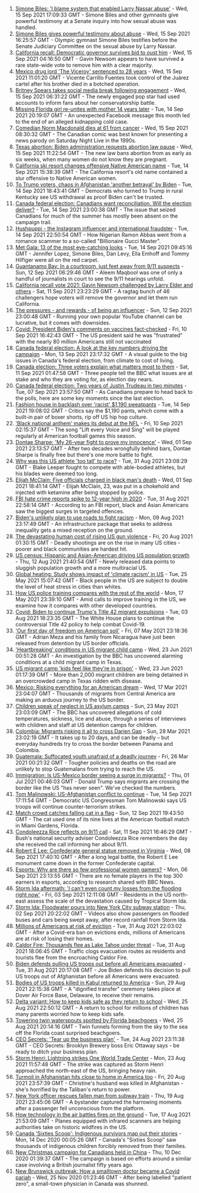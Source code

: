 1. [Simone Biles: 'I blame system that enabled Larry Nassar abuse'](https://www.bbc.co.uk/news/world-us-canada-58573887?at_medium=RSS&at_campaign=KARANGA) - Wed, 15 Sep 2021 17:09:33 GMT - Simone Biles and other gymnasts give powerful testimony at a Senate inquiry into how sexual abuse was handled.
2. [Simone Biles gives powerful testimony about abuse](https://www.bbc.co.uk/news/world-us-canada-58576775?at_medium=RSS&at_campaign=KARANGA) - Wed, 15 Sep 2021 16:25:57 GMT - Olympic gymnast Simone Biles testifies before the Senate Judiciary Committee on the sexual abuse by Larry Nassar.
3. [California recall: Democratic governor survives bid to oust him](https://www.bbc.co.uk/news/world-us-canada-58565271?at_medium=RSS&at_campaign=KARANGA) - Wed, 15 Sep 2021 04:16:50 GMT - Gavin Newsom appears to have survived a rare state-wide vote to remove him with a clear majority.
4. [Mexico drug lord 'The Viceroy' sentenced to 28 years](https://www.bbc.co.uk/news/world-latin-america-58571313?at_medium=RSS&at_campaign=KARANGA) - Wed, 15 Sep 2021 11:01:20 GMT - Vicente Carrillo Fuentes took control of the Juárez cartel after his brother died in a botched operation.
5. [Britney Spears takes social media break following engagement](https://www.bbc.co.uk/news/world-us-canada-58568256?at_medium=RSS&at_campaign=KARANGA) - Wed, 15 Sep 2021 06:31:22 GMT - The newly engaged pop star had used accounts to inform fans about her conservatorship battle.
6. [Missing Florida girl re-unites with mother 14 years later](https://www.bbc.co.uk/news/world-us-canada-58563004?at_medium=RSS&at_campaign=KARANGA) - Tue, 14 Sep 2021 20:19:07 GMT - An unexpected Facebook message this month led to the end of an alleged kidnapping cold case.
7. [Comedian Norm Macdonald dies at 61 from cancer](https://www.bbc.co.uk/news/world-us-canada-58565272?at_medium=RSS&at_campaign=KARANGA) - Wed, 15 Sep 2021 08:30:32 GMT - The Canadian comic was best known for presenting a news parody on Saturday Night Live in the 1990s.
8. [Texas abortion: Biden administration requests abortion law pause](https://www.bbc.co.uk/news/world-us-canada-58568263?at_medium=RSS&at_campaign=KARANGA) - Wed, 15 Sep 2021 11:22:54 GMT - The new law bans abortion from as early as six weeks, when many women do not know they are pregnant.
9. [California ski resort changes offensive Native American name](https://www.bbc.co.uk/news/world-us-canada-58563002?at_medium=RSS&at_campaign=KARANGA) - Tue, 14 Sep 2021 15:38:39 GMT - The California resort's old name contained a slur offensive to Native American women.
10. [To Trump voters, chaos in Afghanistan 'another betrayal' by Biden](https://www.bbc.co.uk/news/world-us-canada-58441173?at_medium=RSS&at_campaign=KARANGA) - Tue, 14 Sep 2021 18:43:41 GMT - Democrats who turned to Trump in rural Kentucky see US withdrawal as proof Biden can't be trusted.
11. [Canada federal election: Canadians want reconciliation. Will the election deliver?](https://www.bbc.co.uk/news/world-us-canada-58541324?at_medium=RSS&at_campaign=KARANGA) - Tue, 14 Sep 2021 23:00:38 GMT - The issue that seized Canadians for much of the summer has mostly been absent on the campaign trail.
12. [Hushpuppi - the Instagram influencer and international fraudster](https://www.bbc.co.uk/news/world-africa-58553109?at_medium=RSS&at_campaign=KARANGA) - Tue, 14 Sep 2021 22:50:54 GMT - How Nigerian Ramon Abbas went from a romance scammer to a so-called "Billionaire Gucci Master".
13. [Met Gala: 13 of the most eye-catching looks](https://www.bbc.co.uk/news/entertainment-arts-58537575?at_medium=RSS&at_campaign=KARANGA) - Tue, 14 Sep 2021 09:45:16 GMT - Jennifer Lopez, Simone Biles, Dan Levy, Ella Emhoff and Tommy Hilfiger were all on the red carpet.
14. [Guantanamo Bay: In a courtroom, just feet away from 9/11 suspects](https://www.bbc.co.uk/news/world-latin-america-58527700?at_medium=RSS&at_campaign=KARANGA) - Sun, 12 Sep 2021 06:29:46 GMT - Aleem Maqbool was one of only a handful of journalists in court to see the 9/11 hearings unfold.
15. [California recall vote 2021: Gavin Newsom challenged by Larry Elder and others](https://www.bbc.co.uk/news/world-us-canada-58504324?at_medium=RSS&at_campaign=KARANGA) - Sat, 11 Sep 2021 23:23:29 GMT - A ragtag bunch of 46 challengers hope voters will remove the governor and let them run California.
16. [The pressures - and rewards - of being an influencer](https://www.bbc.co.uk/news/business-58487905?at_medium=RSS&at_campaign=KARANGA) - Sun, 12 Sep 2021 23:00:48 GMT - Running your own popular YouTube channel can be lucrative, but it comes with downsides.
17. [Covid: President Biden's comments on vaccines fact-checked](https://www.bbc.co.uk/news/58516873?at_medium=RSS&at_campaign=KARANGA) - Fri, 10 Sep 2021 16:42:43 GMT - The US president said he was "frustrated" with the nearly 80 million Americans still not vaccinated
18. [Canada federal election: A look at the key numbers driving the campaign](https://www.bbc.co.uk/news/world-us-canada-58426147?at_medium=RSS&at_campaign=KARANGA) - Mon, 13 Sep 2021 23:17:32 GMT - A visual guide to the big issues in Canada's federal election, from climate to cost of living.
19. [Canada election: Three voters explain what matters most to them](https://www.bbc.co.uk/news/world-us-canada-58523450?at_medium=RSS&at_campaign=KARANGA) - Sat, 11 Sep 2021 01:47:58 GMT - Three people tell the BBC what issues are at stake and who they are voting for, as election day nears.
20. [Canada federal election: Two years of Justin Trudeau in two minutes](https://www.bbc.co.uk/news/world-us-canada-58482593?at_medium=RSS&at_campaign=KARANGA) - Tue, 07 Sep 2021 23:57:50 GMT - As Canadians prepare to head back to the polls, here are some key moments since the last election.
21. [Fashion house in backlash over 'racist' $1,190 sweatpants](https://www.bbc.co.uk/news/business-58563242?at_medium=RSS&at_campaign=KARANGA) - Tue, 14 Sep 2021 19:08:02 GMT - Critics say the $1,190 pants, which come with a built-in pair of boxer shorts, rip off US hip hop culture.
22. ['Black national anthem' makes its debut at the NFL](https://www.bbc.co.uk/news/world-us-canada-58482970?at_medium=RSS&at_campaign=KARANGA) - Fri, 10 Sep 2021 02:15:37 GMT - The song "Lift every Voice and Sing" will be played regularly at American football games this season.
23. [Dontae Sharpe: 'My 26-year fight to prove my innocence'](https://www.bbc.co.uk/news/world-us-canada-58413322?at_medium=RSS&at_campaign=KARANGA) - Wed, 01 Sep 2021 23:13:57 GMT - After two decades wrongfully behind bars, Dontae Sharpe is finally free but there's one more battle to fight.
24. [Why was this US athlete 'too tall' to race?](https://www.bbc.co.uk/news/disability-58398944?at_medium=RSS&at_campaign=KARANGA) - Tue, 31 Aug 2021 23:08:29 GMT - Blake Leeper fought to compete with able-bodied athletes, but his blades were deemed too long.
25. [Elijah McClain: Five officials charged in black man's death](https://www.bbc.co.uk/news/world-us-canada-58414183?at_medium=RSS&at_campaign=KARANGA) - Wed, 01 Sep 2021 18:41:14 GMT - Elijah McClain, 23, was put in a chokehold and injected with ketamine after being stopped by police.
26. [FBI hate crime reports spike to 12-year high in 2020](https://www.bbc.co.uk/news/world-us-canada-58402839?at_medium=RSS&at_campaign=KARANGA) - Tue, 31 Aug 2021 22:58:14 GMT - According to an FBI report, black and Asian Americans saw the biggest surges in targeted offences.
27. [Biden's unlikely plan to use roads to fight racism](https://www.bbc.co.uk/news/world-us-canada-58106414?at_medium=RSS&at_campaign=KARANGA) - Mon, 09 Aug 2021 23:17:49 GMT - An infrastructure package that seeks to address inequality gets a mixed reception on the ground.
28. [The devastating human cost of rising US gun violence](https://www.bbc.co.uk/news/world-us-canada-58207384?at_medium=RSS&at_campaign=KARANGA) - Fri, 20 Aug 2021 01:30:15 GMT - Deadly shootings are on the rise in many US cities - poorer and black communities are hardest hit.
29. [US census: Hispanic and Asian-American driving US population growth](https://www.bbc.co.uk/news/world-us-canada-58195166?at_medium=RSS&at_campaign=KARANGA) - Thu, 12 Aug 2021 21:40:54 GMT - Newly released data points to sluggish population growth and a more multiracial US.
30. [Global heating: Study shows impact of 'climate racism' in US](https://www.bbc.co.uk/news/science-environment-57235904?at_medium=RSS&at_campaign=KARANGA) - Tue, 25 May 2021 15:07:42 GMT - Black people in the US are subject to double the level of heat stress in cities than whites.
31. [How US police training compares with the rest of the world](https://www.bbc.co.uk/news/world-us-canada-56834733?at_medium=RSS&at_campaign=KARANGA) - Mon, 17 May 2021 23:39:10 GMT - Amid calls to improve training in the US, we examine how it compares with other developed countries.
32. [Covid: Biden to continue Trump's Title 42 migrant expulsions](https://www.bbc.co.uk/news/world-us-canada-58077311?at_medium=RSS&at_campaign=KARANGA) - Tue, 03 Aug 2021 18:23:35 GMT - The White House plans to continue the controversial Title 42 policy to help combat Covid-19.
33. ['Our first day of freedom on American soil'](https://www.bbc.co.uk/news/world-us-canada-57022918?at_medium=RSS&at_campaign=KARANGA) - Fri, 07 May 2021 23:18:36 GMT - Adrian Meza and his family from Nicaragua have just been released from detention by US border officials.
34. ['Heartbreaking' conditions in US migrant child camp](https://www.bbc.co.uk/news/world-us-canada-57561760?at_medium=RSS&at_campaign=KARANGA) - Wed, 23 Jun 2021 00:51:28 GMT - An investigation by the BBC has uncovered alarming conditions at a child migrant camp in Texas.
35. [US migrant camp 'kids feel like they're in prison'](https://www.bbc.co.uk/news/world-us-canada-57576306?at_medium=RSS&at_campaign=KARANGA) - Wed, 23 Jun 2021 01:17:39 GMT - More than 2,000 migrant children are being detained in an overcrowded camp in Texas ridden with disease.
36. [Mexico: Risking everything for an American dream](https://www.bbc.co.uk/news/world-us-canada-56432363?at_medium=RSS&at_campaign=KARANGA) - Wed, 17 Mar 2021 23:04:07 GMT - Thousands of migrants from Central America are making an arduous journey to the US border.
37. [Children speak of neglect in US asylum camps](https://www.bbc.co.uk/news/world-us-canada-57149721?at_medium=RSS&at_campaign=KARANGA) - Sun, 23 May 2021 23:03:09 GMT - The BBC has uncovered allegations of cold temperatures, sickness, lice and abuse, through a series of interviews with children and staff at US detention camps for children.
38. [Colombia: Migrants risking it all to cross Darien Gap](https://www.bbc.co.uk/news/world-latin-america-56544700?at_medium=RSS&at_campaign=KARANGA) - Sun, 28 Mar 2021 23:02:19 GMT - It takes up to 20 days, and can be deadly – but everyday hundreds try to cross the border between Panama and Colombia.
39. [Guatemala: Suffocated youth unafraid of a deadly journey](https://www.bbc.co.uk/news/world-latin-america-56260568?at_medium=RSS&at_campaign=KARANGA) - Fri, 26 Mar 2021 00:21:32 GMT - Tougher policies and deaths on the road are unlikely to stop Guatemalans from trying to reach the US.
40. [Immigration: Is US-Mexico border seeing a surge in migrants?](https://www.bbc.co.uk/news/57656959?at_medium=RSS&at_campaign=KARANGA) - Thu, 01 Jul 2021 00:46:03 GMT - Donald Trump says migrants are crossing the border like the US "has never seen". We've checked the numbers.
41. [Tom Malinowski: US-Afghanistan conflict to continue](https://www.bbc.co.uk/news/world-us-canada-58562490?at_medium=RSS&at_campaign=KARANGA) - Tue, 14 Sep 2021 17:11:54 GMT - Democratic US Congressman Tom Malinowski says US troops will continue counter-terrorism strikes.
42. [Match crowd catches falling cat in a flag](https://www.bbc.co.uk/news/world-us-canada-58540023?at_medium=RSS&at_campaign=KARANGA) - Sun, 12 Sep 2021 19:43:50 GMT - The cat used one of its nine lives at the American football match in Miami Gardens, Florida.
43. [Condoleezza Rice reflects on 9/11 call](https://www.bbc.co.uk/news/world-us-canada-58529172?at_medium=RSS&at_campaign=KARANGA) - Sat, 11 Sep 2021 16:46:29 GMT - Bush's national security adviser Condoleezza Rice remembers the day she received the call informing her about 9/11.
44. [Robert E Lee: Confederate general statue removed in Virginia](https://www.bbc.co.uk/news/world-us-canada-58494291?at_medium=RSS&at_campaign=KARANGA) - Wed, 08 Sep 2021 17:40:10 GMT - After a long legal battle, the Robert E Lee monument came down in the former Confederate capital.
45. [Esports: Why are there so few professional women gamers?](https://www.bbc.co.uk/news/technology-58466374?at_medium=RSS&at_campaign=KARANGA) - Mon, 06 Sep 2021 23:13:55 GMT - There are no female players in the top 300 earners in esports, according to research shared with BBC News.
46. [Storm Ida aftermath: 'I can't even count my losses from the flooding right now'](https://www.bbc.co.uk/news/world-us-canada-58432047?at_medium=RSS&at_campaign=KARANGA) - Fri, 03 Sep 2021 12:11:08 GMT - Residents in the US north-east assess the scale of the devastation caused by Tropical Storm Ida.
47. [Storm Ida: Floodwater pours into New York City subway station](https://www.bbc.co.uk/news/world-us-canada-58418627?at_medium=RSS&at_campaign=KARANGA) - Thu, 02 Sep 2021 20:22:02 GMT - Videos also show passengers on flooded buses and cars being swept away, after record rainfall from Storm Ida.
48. [Millions of Americans at risk of eviction](https://www.bbc.co.uk/news/world-us-canada-58403607?at_medium=RSS&at_campaign=KARANGA) - Tue, 31 Aug 2021 22:03:02 GMT - After a Covid-era ban on evictions ends, millions of Americans are at risk of losing their homes.
49. [Caldor Fire: Thousands flee as Lake Tahoe under threat](https://www.bbc.co.uk/news/world-us-canada-58402381?at_medium=RSS&at_campaign=KARANGA) - Tue, 31 Aug 2021 18:06:45 GMT - Traffic clogs evacuation routes as residents and tourists flee from the encroaching Caldor Fire.
50. [Biden defends pulling US troops out before all Americans evacuated](https://www.bbc.co.uk/news/world-us-canada-58403601?at_medium=RSS&at_campaign=KARANGA) - Tue, 31 Aug 2021 20:17:08 GMT - Joe Biden defends his decision to pull US troops out of Afghanistan before all Americans were evacuated.
51. [Bodies of US troops killed in Kabul returned to America](https://www.bbc.co.uk/news/world-us-canada-58380339?at_medium=RSS&at_campaign=KARANGA) - Sun, 29 Aug 2021 22:15:38 GMT - A "dignified transfer" ceremony takes place at Dover Air Force Base, Delaware, to receive their remains.
52. [Delta variant: How to keep kids safe as they return to school](https://www.bbc.co.uk/news/world-us-canada-58208076?at_medium=RSS&at_campaign=KARANGA) - Wed, 25 Aug 2021 22:50:12 GMT - A return to school for millions of children has many parents worried how to keep kids safe.
53. [Towering twin waterspouts spotted by Florida beachgoers](https://www.bbc.co.uk/news/world-us-canada-58336868?at_medium=RSS&at_campaign=KARANGA) - Wed, 25 Aug 2021 20:14:16 GMT - Twin funnels forming from the sky to the sea off the Florida coast surprised beachgoers.
54. [CEO Secrets: 'Tear up the business plan'](https://www.bbc.co.uk/news/business-58316843?at_medium=RSS&at_campaign=KARANGA) - Tue, 24 Aug 2021 23:11:38 GMT - CEO Secrets: Brooklyn Brewery boss Eric Ottaway says - be ready to ditch your business plan.
55. [Storm Henri: Lightning strikes One World Trade Center](https://www.bbc.co.uk/news/world-us-canada-58304611?at_medium=RSS&at_campaign=KARANGA) - Mon, 23 Aug 2021 11:57:48 GMT - The strike was captured as Storm Henri approached the north-east of the US, bringing heavy rain.
56. [Turmoil in Afghanistan hits close to home in America too](https://www.bbc.co.uk/news/world-us-canada-58288575?at_medium=RSS&at_campaign=KARANGA) - Fri, 20 Aug 2021 23:57:39 GMT - Christine's husband was killed in Afghanistan - she's horrified by the Taliban's return to power.
57. [New York officer rescues fallen man from subway train](https://www.bbc.co.uk/news/world-us-canada-58277097?at_medium=RSS&at_campaign=KARANGA) - Thu, 19 Aug 2021 23:45:06 GMT - A bystander captured the harrowing moments after a passenger fell unconscious from the platform.
58. [How technology in the air battles fires on the ground](https://www.bbc.co.uk/news/world-us-canada-58248261?at_medium=RSS&at_campaign=KARANGA) - Tue, 17 Aug 2021 21:53:09 GMT - Planes equipped with infrared scanners are helping authorities take on historic wildfires in the US.
59. [Canada 'Sixties Scoop': Indigenous survivors map out their stories](https://www.bbc.co.uk/news/world-us-canada-55269251?at_medium=RSS&at_campaign=KARANGA) - Mon, 14 Dec 2020 00:05:26 GMT - Canada's "Sixties Scoop" saw thousands of indigenous children forcibly removed from their families.
60. [New Christmas campaign for Canadians held in China](https://www.bbc.co.uk/news/world-us-canada-55249770?at_medium=RSS&at_campaign=KARANGA) - Thu, 10 Dec 2020 01:39:37 GMT - The campaign is based on efforts around a similar case involving a British journalist fifty years ago.
61. [New Brunswick outbreak: How a smalltown doctor became a Covid pariah](https://www.bbc.co.uk/news/world-us-canada-54686672?at_medium=RSS&at_campaign=KARANGA) - Wed, 25 Nov 2020 01:23:46 GMT - After being labelled "patient zero", a small-town physician in Canada was shunned.
